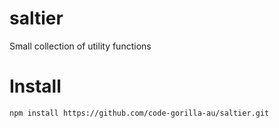 # saltier

Small collection of utility functions

# Install

```bash
npm install https://github.com/code-gorilla-au/saltier.git
```
